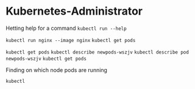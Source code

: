 # Kubernetes-Administrator

Hetting help for a command
`kubectl run --help`

`kubectl run nginx --image nginx`
`kubectl get pods`

`kubectl get pods`
`kubectl describe newpods-wszjv`
`kubectl describe pod  newpods-wszjv`
`kubectl get pods`
   
Finding on which node pods are running

`kubectl`

